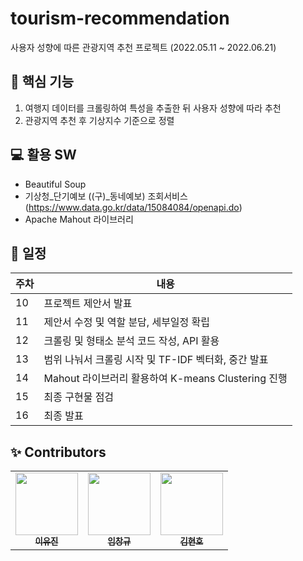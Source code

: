 # tourism-recommendation
사용자 성향에 따른 관광지역 추천 프로젝트
(2022.05.11 ~ 2022.06.21)

## 🔨 핵심 기능
1. 여행지 데이터를 크롤링하여 특성을 추출한 뒤 사용자 성향에 따라 추천 
2. 관광지역 추천 후 기상지수 기준으로 정렬 

## 💻 활용 SW
- Beautiful Soup 
- 기상청_단기예보 ((구)_동네예보) 조회서비스 (https://www.data.go.kr/data/15084084/openapi.do)
- Apache Mahout 라이브러리 

## 📆 일정
|주차|내용|
|---|---|
|10|프로젝트 제안서 발표|
|11|제안서 수정 및 역할 분담, 세부일정 확립|
|12|크롤링 및 형태소 분석 코드 작성, API 활용|
|13|범위 나눠서 크롤링 시작 및 TF-IDF 벡터화, 중간 발표|
|14|Mahout 라이브러리 활용하여 K-means Clustering 진행|
|15|최종 구현물 점검|
|16|최종 발표|

## ✨ Contributors
<table>
  <tr>
  <td align="center"><a href="https://github.com/nanaeu"><img src="https://avatars3.githubusercontent.com/nanaeu?v=4?s=100" width="100px;" alt=""/><br /  ><sub><b>이유진</b></sub></a><br /></td>
    <td align="center"><a href="https://github.com/AshgrayIM"><img src="https://avatars0.githubusercontent.com/AshgrayIM?v=4?s=100" width="100px;" alt=""/><br /><sub><b>임창규</b></sub></a><br /></td>
    <td align="center"><a href="https://github.com/hhnn0"><img src="https://avatars0.githubusercontent.com/hhnn0?v=4?s=100" width="100px;" alt=""/><br /><sub><b>김현호</b></sub></a><br /></td>
  </tr>
</table>
